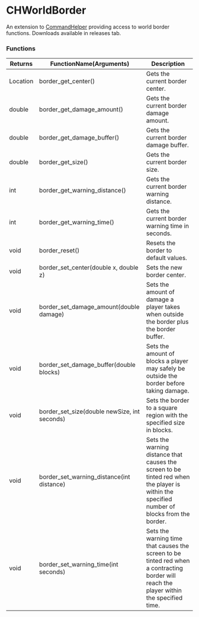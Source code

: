 # CHWorldBorder

An extension to [CommandHelper](https://github.com/sk89q/CommandHelper) providing access to world border functions.
Downloads available in releases tab.

### Functions
Returns | FunctionName(Arguments) | Description
---- | ----| ----
Location | border_get_center() | Gets the current border center.
double | border_get_damage_amount() | Gets the current border damage amount.
double | border_get_damage_buffer() | Gets the current border damage buffer.
double | border_get_size() | Gets the current border size.
int | border_get_warning_distance() | Gets the current border warning distance.
int | border_get_warning_time() | Gets the current border warning time in seconds.
void | border_reset() | Resets the border to default values.
void | border_set_center(double x, double z) | Sets the new border center.
void | border_set_damage_amount(double damage) | Sets the amount of damage a player takes when outside the border plus the border buffer.
void | border_set_damage_buffer(double blocks) | Sets the amount of blocks a player may safely be outside the border before taking damage.
void | border_set_size(double newSize, int seconds) | Sets the border to a square region with the specified size in blocks.
void | border_set_warning_distance(int distance) | Sets the warning distance that causes the screen to be tinted red when the player is within the specified number of blocks from the border.
void | border_set_warning_time(int seconds) | Sets the warning time that causes the screen to be tinted red when a contracting border will reach the player within the specified time.
